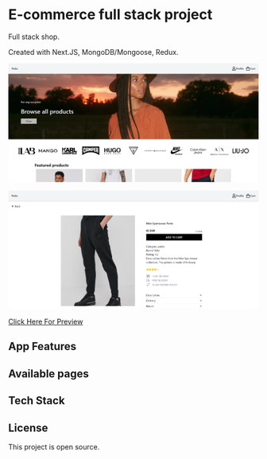 # E-commerce full stack project

Full stack shop.

Created with Next.JS, MongoDB/Mongoose, Redux.

![example-site](https://raw.githubusercontent.com/PeshoBiceps/e-com/master/ecom1.jpg)

![example-site](https://raw.githubusercontent.com/PeshoBiceps/e-com/master/ecom2.png)

[Click Here For Preview](https://e-com-ten.vercel.app/)

## App Features

## Available pages

## Tech Stack

## License

This project is open source.
